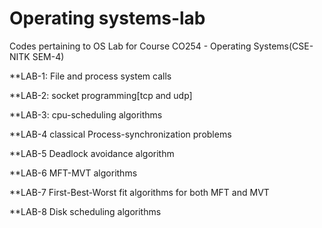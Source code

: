 # Operating systems-lab
Codes pertaining to OS Lab for Course CO254 - Operating Systems(CSE-NITK  SEM-4)

**LAB-1:
  File and process system calls
 
**LAB-2:
  socket programming[tcp and udp]
  
**LAB-3:
  cpu-scheduling algorithms
  
**LAB-4
  classical Process-synchronization problems
  
**LAB-5
  Deadlock avoidance algorithm
  
**LAB-6
  MFT-MVT algorithms
  
**LAB-7
  First-Best-Worst fit algorithms for both MFT and MVT
  
**LAB-8
  Disk scheduling algorithms

